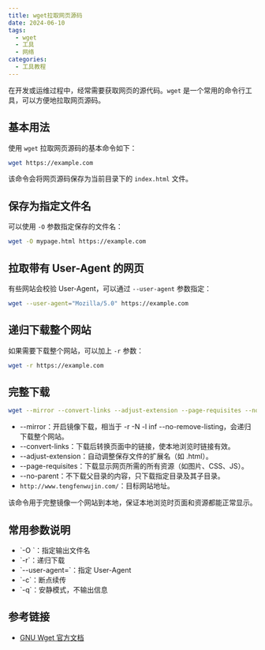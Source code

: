 ```yaml
---
title: wget拉取网页源码
date: 2024-06-10
tags:
  - wget
  - 工具
  - 网络
categories:
  - 工具教程
---
```


在开发或运维过程中，经常需要获取网页的源代码。`wget` 是一个常用的命令行工具，可以方便地拉取网页源码。

<!-- more -->

## 基本用法

使用 `wget` 拉取网页源码的基本命令如下：

```bash
wget https://example.com
```

该命令会将网页源码保存为当前目录下的 `index.html` 文件。

## 保存为指定文件名

可以使用 `-O` 参数指定保存的文件名：

```bash
wget -O mypage.html https://example.com
```

## 拉取带有 User-Agent 的网页

有些网站会校验 User-Agent，可以通过 `--user-agent` 参数指定：

```bash
wget --user-agent="Mozilla/5.0" https://example.com
```

## 递归下载整个网站

如果需要下载整个网站，可以加上 `-r` 参数：

```bash
wget -r https://example.com
```

## 完整下载
```bash
wget --mirror --convert-links --adjust-extension --page-requisites --no-parent http://www.tengfenwujin.com/
```
- --mirror：开启镜像下载，相当于 -r -N -l inf --no-remove-listing，会递归下载整个网站。
- --convert-links：下载后转换页面中的链接，使本地浏览时链接有效。
- --adjust-extension：自动调整保存文件的扩展名（如 .html）。
- --page-requisites：下载显示网页所需的所有资源（如图片、CSS、JS）。
- --no-parent：不下载父目录的内容，只下载指定目录及其子目录。
- `http://www.tengfenwujin.com/`：目标网站地址。

该命令用于完整镜像一个网站到本地，保证本地浏览时页面和资源都能正常显示。

## 常用参数说明

- \`-O <file>\`：指定输出文件名
- \`-r\`：递归下载
- \`--user-agent=<agent>\`：指定 User-Agent
- \`-c\`：断点续传
- \`-q\`：安静模式，不输出信息



## 参考链接

- [GNU Wget 官方文档](https://www.gnu.org/software/wget/manual/wget.html)
```